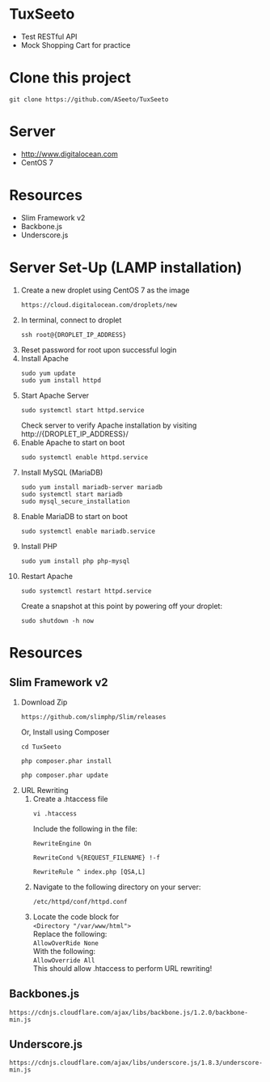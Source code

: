 # TuxSeeto
- Test RESTful API
- Mock Shopping Cart for practice

# Clone this project
```
git clone https://github.com/ASeeto/TuxSeeto
```

# Server
- http://www.digitalocean.com
- CentOS 7

# Resources
- Slim Framework v2
- Backbone.js
- Underscore.js

# Server Set-Up (LAMP installation)
1. Create a new droplet using CentOS 7 as the image  
	```
	https://cloud.digitalocean.com/droplets/new
	```
2. In terminal, connect to droplet  
	```
	ssh root@{DROPLET_IP_ADDRESS}
	```
3. Reset password for root upon successful login
4. Install Apache  
	```
	sudo yum update
	sudo yum install httpd
	```
5. Start Apache Server  
	```
	sudo systemctl start httpd.service
	```  
	Check server to verify Apache installation by visiting  
	http://{DROPLET_IP_ADDRESS}/
6. Enable Apache to start on boot  
	```
	sudo systemctl enable httpd.service
	```
7. Install MySQL (MariaDB)  
	```
	sudo yum install mariadb-server mariadb
	sudo systemctl start mariadb
	sudo mysql_secure_installation
	```
8. Enable MariaDB to start on boot  
	```
	sudo systemctl enable mariadb.service
	```
9. Install PHP  
	```
	sudo yum install php php-mysql
	```
10. Restart Apache  
	  ```
	  sudo systemctl restart httpd.service
	  ```  
    Create a snapshot at this point by powering off your droplet:  
    ```
    sudo shutdown -h now
    ```

# Resources
## Slim Framework v2
1. Download Zip  
	```
	https://github.com/slimphp/Slim/releases
	```  
	Or, Install using Composer  
	```
	cd TuxSeeto
	
	php composer.phar install
	
	php composer.phar update
	```
2. URL Rewriting
	1. Create a .htaccess file  
		```
		vi .htaccess
		```
		Include the following in the file:  
		```
		RewriteEngine On
		
		RewriteCond %{REQUEST_FILENAME} !-f
		
		RewriteRule ^ index.php [QSA,L]
		```
	2. Navigate to the following directory on your server:  
		```
		/etc/httpd/conf/httpd.conf
		```
	3. Locate the code block for  
		```<Directory "/var/www/html">```  
		Replace the following:  
		```AllowOverRide None```  
		With the following:  
		```AllowOverride All```  
		This should allow .htaccess to perform URL rewriting!

## Backbones.js  
```
https://cdnjs.cloudflare.com/ajax/libs/backbone.js/1.2.0/backbone-min.js
```

## Underscore.js  
```
https://cdnjs.cloudflare.com/ajax/libs/underscore.js/1.8.3/underscore-min.js
```
